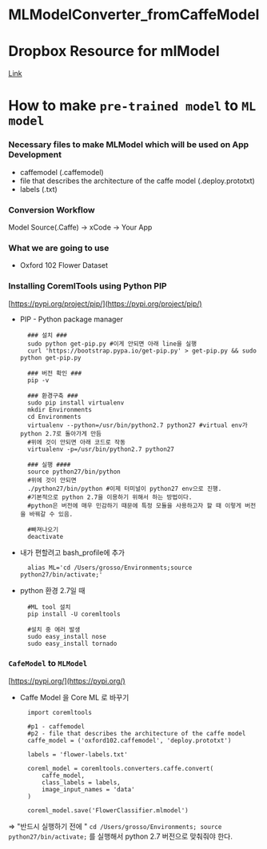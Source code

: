 # MLModelConverter_fromCaffeModel

# Dropbox Resource for mlModel

[Link](https://www.dropbox.com/home/swift/mlmodels/flowerclassifier)


# How to make `pre-trained model` to `ML model`

### Necessary files to make MLModel which will be used on App Development

- caffemodel (.caffemodel)
- file that describes the architecture of the caffe model (.deploy.prototxt)
- labels (.txt)

### Conversion Workflow


Model Source(.Caffe) → xCode → Your App 

### What we are going to use

- Oxford 102 Flower Dataset

### Installing CoremlTools using Python PIP

[https://pypi.org/project/pip/](https://pypi.org/project/pip/)

- PIP - Python package manager

        ### 설치 ###
        sudo python get-pip.py #이게 안되면 아래 line을 실행 
        curl 'https://bootstrap.pypa.io/get-pip.py' > get-pip.py && sudo python get-pip.py
        
        ### 버전 확인 ### 
        pip -v
        
        ### 환경구축 ###
        sudo pip install virtualenv
        mkdir Environments
        cd Environments
        virtualenv --python=/usr/bin/python2.7 python27 #virtual env가 python 2.7로 돌아가게 만듬 
        #위에 것이 안되면 아래 코드로 작동
        virtualenv -p=/usr/bin/python2.7 python27
        
        ### 실행 ####
        source python27/bin/python
        #위에 것이 안되면
        ./python27/bin/python #이제 터미널이 python27 env으로 진행.
        #기본적으로 python 2.7을 이용하기 위해서 하는 방법이다.
        #python은 버전에 매우 민감하기 때문에 특정 모듈을 사용하고자 할 때 이렇게 버전을 바꿔갈 수 있음.
        
        #빠져나오기 
        deactivate 

- 내가 편할려고 bash_profile에 추가

        alias ML='cd /Users/grosso/Environments;source python27/bin/activate;'

- python 환경 2.7일 때

        #ML tool 설치
        pip install -U coremltools
        
        #설치 중 에러 발생
        sudo easy_install nose
        sudo easy_install tornado

### `CafeModel` to `MLModel`

[https://pypi.org/](https://pypi.org/)

- Caffe Model 을 Core ML 로 바꾸기

        import coremltools
        
        #p1 - caffemodel
        #p2 - file that describes the architecture of the caffe model
        caffe_model = ('oxford102.caffemodel', 'deploy.prototxt')
        
        labels = 'flower-labels.txt'
        
        coreml_model = coremltools.converters.caffe.convert(
            caffe_model,
            class_labels = labels,
            image_input_names = 'data'
        )
        
        coreml_model.save('FlowerClassifier.mlmodel')

⇒ "반드시 실행하기 전에 " `cd /Users/grosso/Environments; source python27/bin/activate;` 를 실행해서 python 2.7 버전으로 맞춰줘야 한다.
